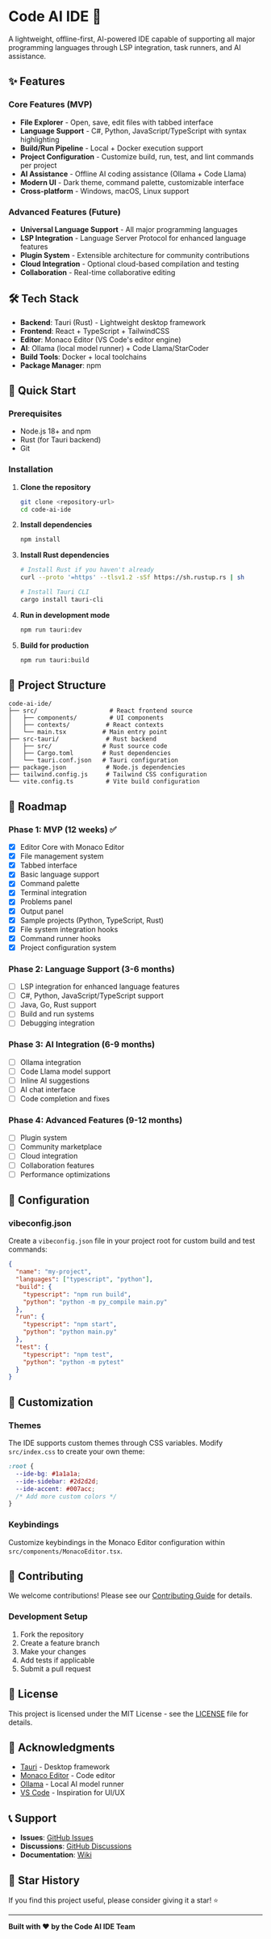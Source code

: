 # Code AI IDE 🚀

A lightweight, offline-first, AI-powered IDE capable of supporting all major programming languages through LSP integration, task runners, and AI assistance.

## ✨ Features

### Core Features (MVP)
- **File Explorer** - Open, save, edit files with tabbed interface
- **Language Support** - C#, Python, JavaScript/TypeScript with syntax highlighting
- **Build/Run Pipeline** - Local + Docker execution support
- **Project Configuration** - Customize build, run, test, and lint commands per project
- **AI Assistance** - Offline AI coding assistance (Ollama + Code Llama)
- **Modern UI** - Dark theme, command palette, customizable interface
- **Cross-platform** - Windows, macOS, Linux support

### Advanced Features (Future)
- **Universal Language Support** - All major programming languages
- **LSP Integration** - Language Server Protocol for enhanced language features
- **Plugin System** - Extensible architecture for community contributions
- **Cloud Integration** - Optional cloud-based compilation and testing
- **Collaboration** - Real-time collaborative editing

## 🛠 Tech Stack

- **Backend**: Tauri (Rust) - Lightweight desktop framework
- **Frontend**: React + TypeScript + TailwindCSS
- **Editor**: Monaco Editor (VS Code's editor engine)
- **AI**: Ollama (local model runner) + Code Llama/StarCoder
- **Build Tools**: Docker + local toolchains
- **Package Manager**: npm

## 🚀 Quick Start

### Prerequisites

- Node.js 18+ and npm
- Rust (for Tauri backend)
- Git

### Installation

1. **Clone the repository**
   ```bash
   git clone <repository-url>
   cd code-ai-ide
   ```

2. **Install dependencies**
   ```bash
   npm install
   ```

3. **Install Rust dependencies**
   ```bash
   # Install Rust if you haven't already
   curl --proto '=https' --tlsv1.2 -sSf https://sh.rustup.rs | sh
   
   # Install Tauri CLI
   cargo install tauri-cli
   ```

4. **Run in development mode**
   ```bash
   npm run tauri:dev
   ```

5. **Build for production**
   ```bash
   npm run tauri:build
   ```

## 📁 Project Structure

```
code-ai-ide/
├── src/                    # React frontend source
│   ├── components/         # UI components
│   ├── contexts/          # React contexts
│   └── main.tsx          # Main entry point
├── src-tauri/             # Rust backend
│   ├── src/              # Rust source code
│   ├── Cargo.toml        # Rust dependencies
│   └── tauri.conf.json   # Tauri configuration
├── package.json           # Node.js dependencies
├── tailwind.config.js     # Tailwind CSS configuration
└── vite.config.ts         # Vite build configuration
```

## 🎯 Roadmap

### Phase 1: MVP (12 weeks) ✅
- [x] Editor Core with Monaco Editor
- [x] File management system
- [x] Tabbed interface
- [x] Basic language support
- [x] Command palette
- [x] Terminal integration
- [x] Problems panel
- [x] Output panel
- [x] Sample projects (Python, TypeScript, Rust)
- [x] File system integration hooks
- [x] Command runner hooks
- [x] Project configuration system

### Phase 2: Language Support (3-6 months)
- [ ] LSP integration for enhanced language features
- [ ] C#, Python, JavaScript/TypeScript support
- [ ] Java, Go, Rust support
- [ ] Build and run systems
- [ ] Debugging integration

### Phase 3: AI Integration (6-9 months)
- [ ] Ollama integration
- [ ] Code Llama model support
- [ ] Inline AI suggestions
- [ ] AI chat interface
- [ ] Code completion and fixes

### Phase 4: Advanced Features (9-12 months)
- [ ] Plugin system
- [ ] Community marketplace
- [ ] Cloud integration
- [ ] Collaboration features
- [ ] Performance optimizations

## 🔧 Configuration

### vibeconfig.json
Create a `vibeconfig.json` file in your project root for custom build and test commands:

```json
{
  "name": "my-project",
  "languages": ["typescript", "python"],
  "build": {
    "typescript": "npm run build",
    "python": "python -m py_compile main.py"
  },
  "run": {
    "typescript": "npm start",
    "python": "python main.py"
  },
  "test": {
    "typescript": "npm test",
    "python": "python -m pytest"
  }
}
```

## 🎨 Customization

### Themes
The IDE supports custom themes through CSS variables. Modify `src/index.css` to create your own theme:

```css
:root {
  --ide-bg: #1a1a1a;
  --ide-sidebar: #2d2d2d;
  --ide-accent: #007acc;
  /* Add more custom colors */
}
```

### Keybindings
Customize keybindings in the Monaco Editor configuration within `src/components/MonacoEditor.tsx`.

## 🤝 Contributing

We welcome contributions! Please see our [Contributing Guide](CONTRIBUTING.md) for details.

### Development Setup
1. Fork the repository
2. Create a feature branch
3. Make your changes
4. Add tests if applicable
5. Submit a pull request

## 📝 License

This project is licensed under the MIT License - see the [LICENSE](LICENSE) file for details.

## 🙏 Acknowledgments

- [Tauri](https://tauri.app/) - Desktop framework
- [Monaco Editor](https://microsoft.github.io/monaco-editor/) - Code editor
- [Ollama](https://ollama.ai/) - Local AI model runner
- [VS Code](https://code.visualstudio.com/) - Inspiration for UI/UX

## 📞 Support

- **Issues**: [GitHub Issues](https://github.com/your-repo/issues)
- **Discussions**: [GitHub Discussions](https://github.com/your-repo/discussions)
- **Documentation**: [Wiki](https://github.com/your-repo/wiki)

## 🌟 Star History

If you find this project useful, please consider giving it a star! ⭐

---

**Built with ❤️ by the Code AI IDE Team**
